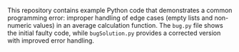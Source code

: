 This repository contains example Python code that demonstrates a common programming error: improper handling of edge cases (empty lists and non-numeric values) in an average calculation function. The `bug.py` file shows the initial faulty code, while `bugSolution.py` provides a corrected version with improved error handling.